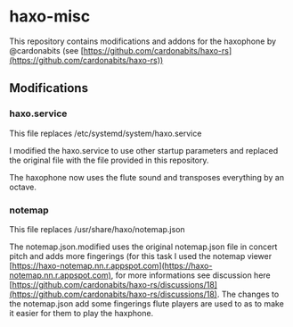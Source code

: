 # haxo-misc
This repository contains modifications and addons for the haxophone by @cardonabits (see [https://github.com/cardonabits/haxo-rs](https://github.com/cardonabits/haxo-rs))

## Modifications

### haxo.service
This file replaces /etc/systemd/system/haxo.service

I modified the haxo.service to use other startup parameters and replaced the original file with the file provided in this repository.

The haxophone now uses the flute sound and transposes everything by an octave.


### notemap
This file replaces /usr/share/haxo/notemap.json

The notemap.json.modified uses the original notemap.json file in concert pitch and adds more fingerings (for this task I used the notemap viewer [https://haxo-notemap.nn.r.appspot.com](https://haxo-notemap.nn.r.appspot.com), for more informations see discussion here [https://github.com/cardonabits/haxo-rs/discussions/18](https://github.com/cardonabits/haxo-rs/discussions/18). 
The changes to the notemap.json add some fingerings flute players are used to as to make it easier for them to play the haxphone.

